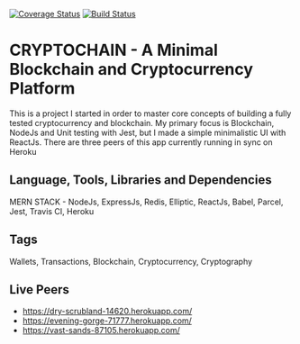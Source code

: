 [![Coverage Status](https://coveralls.io/repos/github/tebieto/cryptochain/badge.svg?branch=develop)](https://coveralls.io/github/tebieto/cryptochain?branch=develop) [![Build Status](https://travis-ci.com/tebieto/cryptochain.svg?branch=develop)](https://travis-ci.com/tebieto/cryptochain)

# CRYPTOCHAIN - A Minimal Blockchain and Cryptocurrency Platform
This is a project I started in order to master core concepts of building a fully tested cryptocurrency and blockchain. My primary focus is Blockchain, NodeJs and Unit testing with Jest, but I made a simple minimalistic UI with ReactJs. There are three peers of this app currently running in sync on Heroku 

## Language, Tools, Libraries and Dependencies
MERN STACK - NodeJs, ExpressJs, Redis, Elliptic, ReactJs, Babel, Parcel, Jest, Travis CI, Heroku

## Tags
Wallets, Transactions, Blockchain, Cryptocurrency, Cryptography

## Live Peers
* https://dry-scrubland-14620.herokuapp.com/
* https://evening-gorge-71777.herokuapp.com/
* https://vast-sands-87105.herokuapp.com/
